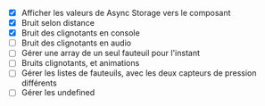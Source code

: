 - [x] Afficher les valeurs de Async Storage vers le composant
- [x] Bruit selon distance
- [x] Bruit des clignotants en console
- [ ] Bruit des clignotants en audio
- [ ] Gérer une array de un seul fauteuil pour l'instant
- [ ] Bruits clignotants, et animations
- [ ] Gérer les listes de fauteuils, avec les deux capteurs de pression différents
- [ ] Gérer les undefined